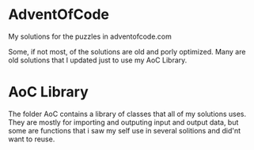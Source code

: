 # AdventOfCode
My solutions for the puzzles in adventofcode.com

Some, if not most, of the solutions are old and porly optimized. 
Many are old solutions that I updated just to use my AoC Library.


# AoC Library
The folder AoC contains a library of classes that all of my solutions uses. They are mostly for importing and outputing input and output data, but some are functions that i saw my self use in several solitions and did'nt want to reuse. 
